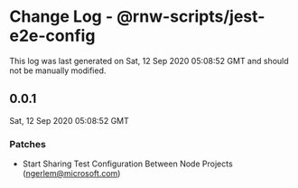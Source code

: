 # Change Log - @rnw-scripts/jest-e2e-config

This log was last generated on Sat, 12 Sep 2020 05:08:52 GMT and should not be manually modified.

<!-- Start content -->

## 0.0.1

Sat, 12 Sep 2020 05:08:52 GMT

### Patches

- Start Sharing Test Configuration Between Node Projects (ngerlem@microsoft.com)
